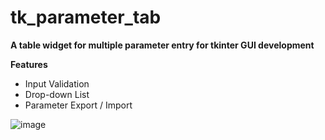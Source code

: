 # tk_parameter_tab
**A table widget for multiple parameter entry for tkinter GUI development**

**Features**
  * Input Validation 
  * Drop-down List
  * Parameter Export / Import

![image](https://github.com/user-attachments/assets/7f4bddbd-69e3-4d35-a131-43ec772a2736)

